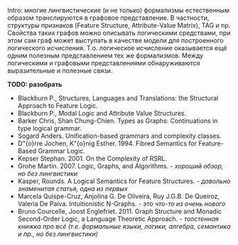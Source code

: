 Intro: многие лингвистические (и не только) формализмы естественным образом транслируются в графовое представление. В частности, структуры признаков (Feature Structure, Attribute-Value Matrix), TAG и пр. Cвойства таких графов можно описывать логическими средствами, при этом сам граф может выступать в качестве модели для построенного логического исчисления. Т.о. логическое исчисление оказывается ещё одним полезным представлением тех же формализмов. Между логическими и графовыми представлениями обнаруживаются выразительные и полезные связи.

**TODO: разобрать**

 * Blackburn P., Structures, Languages and Translations: the Structural Approach to Feature Logic.
 * Blackburn P., Modal Logic and Attribute Value Structures.
 * Barker Chris, Shan Chung-Chien. Types as Graphs: Continuations in type logical grammar.
 * Sogard Anders. Unification-based grammars and complexity classes.
 * D\"{o}rre Jochen, K\"{o}nig Esther. 1994. Fibred Semantics for Feature-Based Grammar Logic.
 * Kepser Stephan. 2001. On the Complexity of RSRL.
 * Grohe Martin. 2007. Logic, Graphs, and Algorithms.  - *хороший обзор, но без лингвистики*
 * Kasper, Rounds. A Logical Semantics for Feature Structures. - *довольно знаменитая статья, одна из первых*
 * Marcela Quispe-Cruz, Anjolina G. De Oliveira, Ruy J.G.B. De Queiroz, Valeria De Paiva. Intuitionistic N-Graphs. - *это что-то из очень нового*
 * Bruno Courcelle, Joost Englefriet. 2011. Graph Structure and Monadic Second-Order Logic, a Language Theoretic Approach. - *толстенная книжка про всё (т.е. формальные языки, логики, алгебра, семантика и пр., но без лингвистики)*
